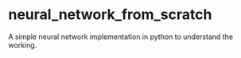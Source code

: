# neural_network_from_scratch
A simple neural network implementation in python to understand the working.
